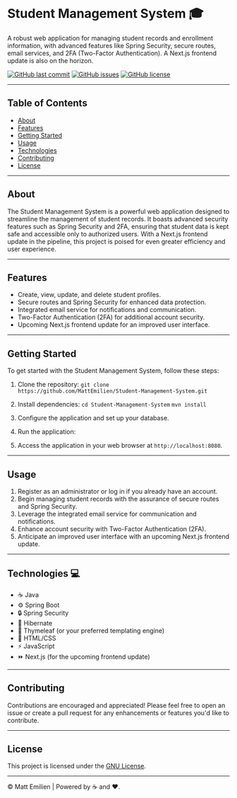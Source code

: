 # Student Management System :mortar_board:

A robust web application for managing student records and enrollment information, with advanced features like Spring Security,
secure routes, email services, and 2FA (Two-Factor Authentication). A Next.js frontend update is also on the horizon.

[![GitHub last commit](https://img.shields.io/github/last-commit/MattEmilien/Student-Management-System)](https://github.com/MattEmilien/Student-Management-System)
[![GitHub issues](https://img.shields.io/github/issues/MattEmilien/Student-Management-System)](https://github.com/MattEmilien/Student-Management-System)
[![GitHub license](https://img.shields.io/github/license/MattEmilien/Student-Management-System)](https://github.com/MattEmilien/Student-Management-System)

---

## Table of Contents

- [About](#about)
- [Features](#features)
- [Getting Started](#getting-started)
- [Usage](#usage)
- [Technologies](#technologies)
- [Contributing](#contributing)
- [License](#license)

---

## About

The Student Management System is a powerful web application designed to streamline the management of student records. 
It boasts advanced security features such as Spring Security and 2FA, ensuring that student data is kept safe and accessible only to authorized users.
With a Next.js frontend update in the pipeline, this project is poised for even greater efficiency and user experience.

---

## Features

- Create, view, update, and delete student profiles.
- Secure routes and Spring Security for enhanced data protection.
- Integrated email service for notifications and communication.
- Two-Factor Authentication (2FA) for additional account security.
- Upcoming Next.js frontend update for an improved user interface.

---

## Getting Started

To get started with the Student Management System, follow these steps:

1. Clone the repository:
   `git clone https://github.com/MattEmilien/Student-Management-System.git`

2. Install dependencies:
  `cd Student-Management-System`
  `mvn install`

3. Configure the application and set up your database.

4. Run the application:

5. Access the application in your web browser at `http://localhost:8080`.

---

## Usage

1. Register as an administrator or log in if you already have an account.
2. Begin managing student records with the assurance of secure routes and Spring Security.
3. Leverage the integrated email service for communication and notifications.
4. Enhance account security with Two-Factor Authentication (2FA).
5. Anticipate an improved user interface with an upcoming Next.js frontend update.

---

## Technologies :computer:

- :coffee: Java
- :gear: Spring Boot
- :lock: Spring Security
- :floppy_disk: Hibernate
- :rocket: Thymeleaf (or your preferred templating engine)
- :art: HTML/CSS
- :zap: JavaScript
- :fast_forward: Next.js (for the upcoming frontend update)

---

## Contributing

Contributions are encouraged and appreciated! Please feel free to open an issue or create a pull request for any enhancements or features you'd like to contribute.

---

## License

This project is licensed under the [GNU License](LICENSE).

---

© Matt Emilien | Powered by :coffee: and :heart:.
